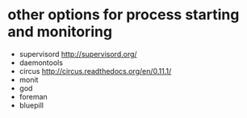 # other options for process starting and monitoring

- supervisord http://supervisord.org/
- daemontools
- circus http://circus.readthedocs.org/en/0.11.1/
- monit
- god
- foreman
- bluepill
